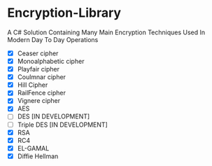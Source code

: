 # Encryption-Library
A C# Solution Containing Many Main Encryption Techniques Used In Modern Day To Day Operations


- [x] Ceaser cipher
- [x] Monoalphabetic cipher
- [x] Playfair cipher
- [x] Coulmnar cipher
- [x] Hill Cipher
- [x] RailFence cipher
- [x] Vignere cipher
- [x] AES
- [ ] DES [IN DEVELOPMENT]
- [ ] Triple DES [IN DEVELOPMENT]
- [x] RSA
- [x] RC4
- [x] EL-GAMAL
- [x] Diffie Hellman
